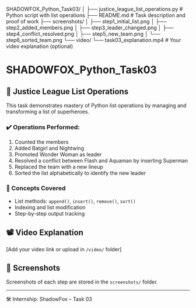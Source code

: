 SHADOWFOX_Python_Task03/
│
├── justice_league_list_operations.py   # Python script with list operations
├── README.md                           # Task description and proof of work
├── screenshots/
│   ├── step1_initial_list.png
│   ├── step2_added_members.png
│   ├── step3_leader_changed.png
│   ├── step4_conflict_resolved.png
│   ├── step5_new_team.png
│   └── step6_sorted_team.png
└── video/
    └── task03_explanation.mp4          # Your video explanation (optional)

# SHADOWFOX_Python_Task03

## 🦸 Justice League List Operations

This task demonstrates mastery of Python list operations by managing and transforming a list of superheroes.

### ✔️ Operations Performed:
1. Counted the members
2. Added Batgirl and Nightwing
3. Promoted Wonder Woman as leader
4. Resolved a conflict between Flash and Aquaman by inserting Superman
5. Replaced the team with a new lineup
6. Sorted the list alphabetically to identify the new leader

### 🧠 Concepts Covered
- List methods: `append()`, `insert()`, `remove()`, `sort()`
- Indexing and list modification
- Step-by-step output tracking

## 📽️ Video Explanation
[Add your video link or upload in `/video/` folder]

## 📸 Screenshots
Screenshots of each step are stored in the `screenshots/` folder.

---
🛠️ Internship: ShadowFox – Task 03
